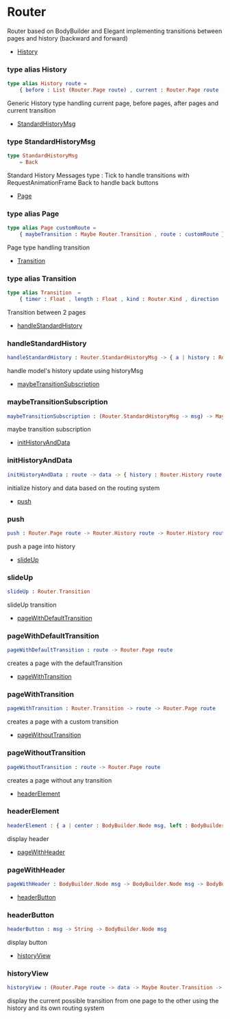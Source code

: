 # Router

Router based on BodyBuilder and Elegant implementing transitions between
pages and history (backward and forward)

- [History](#history)

### **type alias History**
```elm
type alias History route =  
    { before : List (Router.Page route) , current : Router.Page route , after : List (Router.Page route) , transition : Maybe Router.Transition }
```

Generic History type handling current page, before pages, after pages
and current transition
- [StandardHistoryMsg](#standardhistorymsg)

### **type StandardHistoryMsg**
```elm
type StandardHistoryMsg   
    = Back 
```

Standard History Messages type :
Tick to handle transitions with RequestAnimationFrame
Back to handle back buttons
- [Page](#page)

### **type alias Page**
```elm
type alias Page customRoute =  
    { maybeTransition : Maybe Router.Transition , route : customRoute }
```

Page type handling transition
- [Transition](#transition)

### **type alias Transition**
```elm
type alias Transition  =  
    { timer : Float , length : Float , kind : Router.Kind , direction : Router.Direction , easing : Router.Easing }
```

Transition between 2 pages

- [handleStandardHistory](#handlestandardhistory)

### **handleStandardHistory**
```elm
handleStandardHistory : Router.StandardHistoryMsg -> { a | history : Router.History route } -> ( { a | history : Router.History route }, Platform.Cmd.Cmd msg )
```

handle model's history update using historyMsg
- [maybeTransitionSubscription](#maybetransitionsubscription)

### **maybeTransitionSubscription**
```elm
maybeTransitionSubscription : (Router.StandardHistoryMsg -> msg) -> Maybe a -> Platform.Sub.Sub msg
```

maybe transition subscription
- [initHistoryAndData](#inithistoryanddata)

### **initHistoryAndData**
```elm
initHistoryAndData : route -> data -> { history : Router.History route, data : data }
```

initialize history and data based on the routing system
- [push](#push)

### **push**
```elm
push : Router.Page route -> Router.History route -> Router.History route
```

push a page into history
- [slideUp](#slideup)

### **slideUp**
```elm
slideUp : Router.Transition
```

slideUp transition
- [pageWithDefaultTransition](#pagewithdefaulttransition)

### **pageWithDefaultTransition**
```elm
pageWithDefaultTransition : route -> Router.Page route
```

creates a page with the defaultTransition
- [pageWithTransition](#pagewithtransition)

### **pageWithTransition**
```elm
pageWithTransition : Router.Transition -> route -> Router.Page route
```

creates a page with a custom transition
- [pageWithoutTransition](#pagewithouttransition)

### **pageWithoutTransition**
```elm
pageWithoutTransition : route -> Router.Page route
```

creates a page without any transition

- [headerElement](#headerelement)

### **headerElement**
```elm
headerElement : { a | center : BodyBuilder.Node msg, left : BodyBuilder.Node msg, right : BodyBuilder.Node msg } -> BodyBuilder.Node msg
```

display header
- [pageWithHeader](#pagewithheader)

### **pageWithHeader**
```elm
pageWithHeader : BodyBuilder.Node msg -> BodyBuilder.Node msg -> BodyBuilder.Node msg
```


- [headerButton](#headerbutton)

### **headerButton**
```elm
headerButton : msg -> String -> BodyBuilder.Node msg
```

display button
- [historyView](#historyview)

### **historyView**
```elm
historyView : (Router.Page route -> data -> Maybe Router.Transition -> BodyBuilder.Node msg) -> Router.History route -> data -> BodyBuilder.Node msg
```

display the current possible transition from one page to the other using
the history and its own routing system

